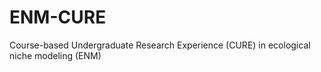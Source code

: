 # ENM-CURE
Course-based Undergraduate Research Experience (CURE) in ecological niche modeling (ENM) 
